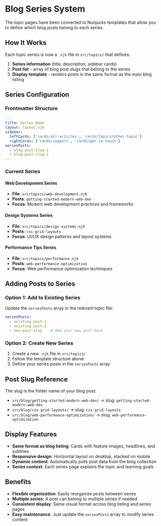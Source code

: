 # Blog Series System

The topic pages have been converted to Nunjucks templates that allow you to define which blog posts belong to each series.

## How It Works

Each topic series is now a `.njk` file in `src/topics/` that defines:
1. **Series information** (title, description, sidebar cards)
2. **Post list** - array of blog post slugs that belong to the series
3. **Display template** - renders posts in the same format as the main blog listing

## Series Configuration

### Frontmatter Structure
```yaml
---
title: Series Name
layout: layout.njk
sidebar:
  leftCards: ['cards/all-articles', 'cards/topics/other-topic']
  rightCards: ['cards/support', 'cards/get-in-touch']
seriesPosts:
  - blog-post-slug-1
  - blog-post-slug-2
---
```

### Current Series

#### **Web Development Series**
- **File**: `src/topics/web-development.njk`
- **Posts**: `getting-started-modern-web-dev`
- **Focus**: Modern web development practices and frameworks

#### **Design Systems Series**
- **File**: `src/topics/design-systems.njk`
- **Posts**: `css-grid-layouts`
- **Focus**: UI/UX design patterns and layout systems

#### **Performance Tips Series**
- **File**: `src/topics/performance.njk`
- **Posts**: `web-performance-optimization`
- **Focus**: Web performance optimization techniques

## Adding Posts to Series

### Option 1: Add to Existing Series
Update the `seriesPosts` array in the relevant topic file:

```yaml
seriesPosts:
  - existing-post-1
  - existing-post-2
  - new-post-slug    # Add your new post here
```

### Option 2: Create New Series
1. Create a new `.njk` file in `src/topics/`
2. Follow the template structure above
3. Define your series posts in the `seriesPosts` array

## Post Slug Reference

The slug is the folder name of your blog post:
- `src/blog/getting-started-modern-web-dev/` → slug: `getting-started-modern-web-dev`
- `src/blog/css-grid-layouts/` → slug: `css-grid-layouts`
- `src/blog/web-performance-optimization/` → slug: `web-performance-optimization`

## Display Features

- **Same format as blog listing**: Cards with feature images, headlines, and sublines
- **Responsive design**: Horizontal layout on desktop, stacked on mobile
- **Dynamic content**: Automatically pulls post data from the blog collection
- **Series context**: Each series page explains the topic and learning goals

## Benefits

- **Flexible organization**: Easily reorganize posts between series
- **Multiple series**: A post can belong to multiple series if needed
- **Consistent display**: Same visual format across blog listing and series pages
- **Easy maintenance**: Just update the `seriesPosts` array to modify series content
